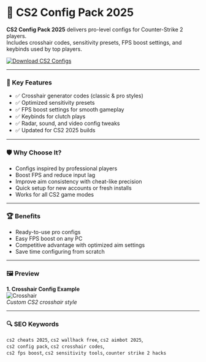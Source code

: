 # 🎯 CS2 Config Pack 2025

**CS2 Config Pack 2025** delivers pro-level configs for Counter-Strike 2 players.  
Includes crosshair codes, sensitivity presets, FPS boost settings, and keybinds used by top players.

[![Download CS2 Configs](https://img.shields.io/badge/Download-CS2_Config_Pack-blueviolet)](#)

---

### 🎯 Key Features

- ✅ Crosshair generator codes (classic & pro styles)  
- ✅ Optimized sensitivity presets  
- ✅ FPS boost settings for smooth gameplay  
- ✅ Keybinds for clutch plays  
- ✅ Radar, sound, and video config tweaks  
- ✅ Updated for CS2 2025 builds  

---

### 🛡 Why Choose It?

- Configs inspired by professional players  
- Boost FPS and reduce input lag  
- Improve aim consistency with cheat-like precision  
- Quick setup for new accounts or fresh installs  
- Works for all CS2 game modes  


---

### 🏆 Benefits

- Ready-to-use pro configs  
- Easy FPS boost on any PC  
- Competitive advantage with optimized aim settings  
- Save time configuring from scratch  

---

### 🖼 Preview

**1. Crosshair Config Example**  
![Crosshair](https://repository-images.githubusercontent.com/672307507/9a1a0fc5-3fb3-4cd4-9e2a-c22c372ed4ae)  
*Custom CS2 crosshair style*  




---

### 🔍 SEO Keywords

`cs2 cheats 2025`, `cs2 wallhack free`, `cs2 aimbot 2025`,  
`cs2 config pack`, `cs2 crosshair codes`,  
`cs2 fps boost`, `cs2 sensitivity tools`, `counter strike 2 hacks`

